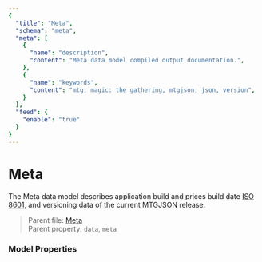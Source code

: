 ```yaml
---
{
  "title": "Meta",
  "schema": "meta",
  "meta": [
    {
      "name": "description",
      "content": "Meta data model compiled output documentation.",
    },
    {
      "name": "keywords",
      "content": "mtg, magic: the gathering, mtgjson, json, version",
    }
  ],
  "feed": {
    "enable": "true"
  }
}
---
```


# Meta

The Meta data model describes application build and prices build date [ISO 8601](https://www.iso.org/iso-8601-date-and-time-format.html/), and versioning data of the current MTGJSON release.

> Parent file: <span class="code-wrap">[Meta](../../api/v5/Meta.json.zip)</span>  
> Parent property: `data`, `meta`  

### Model Properties

<Documentation/>
